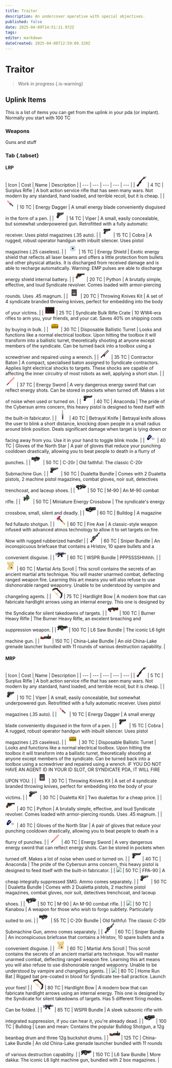```yaml
---
title: Traitor
description: An undercover operative with special objectives.
published: false
date: 2025-04-09T14:51:11.972Z
tags: 
editor: markdown
dateCreated: 2025-04-08T12:59:09.329Z
---
```


# Traitor

> Work in progress
{.is-warning}

## Uplink Items

This is a list of items you can get from the uplink in your pda (or implant). Normally you start with 100 TC
### Weapons

Guns and stuff
### Tab {.tabset}

#### LRP

| Icon | Cost | Name | Description |
| --- | --- | --- | --- | --- |
| ![](/kardashev-mosin.png) | 4 TC | Surplus Rifle | A bolt action service rifle that has seen many wars. Not modern by any standard, hand loaded, and terrible recoil, but it is cheap. |
| ![](/syndicate/energy_dagger.png) | 10 TC | Energy Dagger | A small energy blade conveniently disguised in the form of a pen. |
| ![](/viper.png) | 14 TC | Viper | A small, easily concealable, but somewhat underpowered gun. Retrofitted with a fully automatic receiver. Uses pistol magazines (.35 auto). |
| ![](/cobra.png) | 15 TC | Cobra | A rugged, robust operator handgun with inbuilt silencer. Uses pistol magazines (.25 caseless). |
| ![](/energy_shield.png) | 15 TC | Energy Shield | Exotic energy shield that reflects all laser beams and offers a little protection from bullets and other physical attacks. It is discharged from received damage and is able to recharge automatically. Warning: EMP pulses are able to discharge energy shield internal battery. |
| ![](/python.png) | 20 TC | Python | A brutally simple, effective, and loud Syndicate revolver. Comes loaded with armor-piercing rounds. Uses .45 magnum. |
| ![](/throwing_knives_kit.png) | 20 TC | Throwing Knives Kit | A set of 4 syndicate branded throwing knives, perfect for embedding into the body of your victims. |
| ![](/syndicate_crate.png) | 25 TC | Syndicate Bulk Rifle Crate | 10 WW4-era rifles to arm you, your friends, and your cat. Saves 40% on shipping costs by buying in bulk. |
| ![](/electrical_toolbox.png) | 30 TC | Disposable Ballistic Turret | Looks and functions like a normal electrical toolbox. Upon hitting the toolbox it will transform into a ballistic turret, theoretically shooting at anyone except members of the syndicate. Can be turned back into a toolbox using a screwdriver and repaired using a wrench. |
| ![](/contractor_baton.png) | 35 TC | Contractor Baton | A compact, specialised baton assigned to Syndicate contractors. Applies light electrical shocks to targets. These shocks are capable of affecting the inner circuitry of most robots as well, applying a short stun. |
| ![](/syndicate/energy_sword.png) | 37 TC | Energy Sword | A very dangerous energy sword that can reflect energy shots. Can be stored in pockets when turned off. Makes a lot of noise when used or turned on. |
| ![](/anaconda.png) | 40 TC | Anaconda | The pride of the Cybersun arms concern, this heavy pistol is designed to feed itself with the built-in fabricator. |
| ![](/betrayal_knife.png) | 40 TC | Betrayal Knife | Betrayal knife allows the user to blink a short distance, knocking down people in a small radius around blink position. Deals significant damage when target is lying down or facing away from you. Use it in your hand to toggle blink mode. |
| ![](/gloves_of_the_north_star.png) | 40 TC | Gloves of the North Star | A pair of gloves that reduce your punching cooldown drastically, allowing you to beat people to death in a flurry of punches. |
| ![](/c-20r.png) | 50 TC | C-20r | Old faithful: The classic C-20r Submachine Gun. |
| ![](/dualetta.png) | 50 TC | Dualetta Bundle | Comes with 2 Dualetta pistols, 2 machine pistol magazines, combat gloves, noir suit, detectives trenchcoat, and laceup shoes. |
| ![](/m-90.png) | 50 TC | M-90 | An M-90 combat rifle. |
| ![](/miniature_energy_crossbow.png) | 50 TC | Miniature Energy Crossbow | The syndicate's energy crossbow, small, silent and deadly. |
| ![](/bulldog.png) | 60 TC | Bulldog | A magazine fed fullauto shotgun. |
| ![](/fire_axe.png) | 60 TC | Fire Axe | A classic-style weapon infused with advanced atmos technology to allow it to set targets on fire. Now with rugged rubberized handle! |
| ![](/hristov.png) | 60 TC | Sniper Bundle | An inconspicuous briefcase that contains a Hristov, 10 spare bullets and a convenient disguise. |
| ![](/wspr.png) | 60 TC | WSPR Bundle | PPPSSSSHhhhh. |
| ![](/carp_scroll.png) | 60 TC | Martial Arts Scroll | This scroll contains the secrets of an ancient martial arts technique. You will master unarmed combat, deflecting ranged weapon fire. Learning this art means you will also refuse to use dishonorable ranged weaponry. Unable to be understood by vampire and changeling agents. |
| ![](/hardlight_bow.png) | 75 TC | Hardlight Bow | A modern bow that can fabricate hardlight arrows using an internal energy. This one is designed by the Syndicate for silent takedowns of targets. |
| ![](/burner.png) | 100 TC | Burner Heavy Rifle | The Burner Heavy Rifle, an excelent breaching and suppression weapon. |
| ![](/l6_saw.png) | 100 TC | L6 Saw Bundle | The iconic L6 light machine gun. |
| ![](/china_lake.png) | 150 TC | China-Lake Bundle | An old China-Lake grenade launcher bundled with 11 rounds of various destruction capability. |

#### MRP
| Icon | Cost | Name | Description |
| --- | --- | --- | --- | --- |
| ![](/kardashev-mosin.png) | 5 TC | Surplus Rifle | A bolt action service rifle that has seen many wars. Not modern by any standard, hand loaded, and terrible recoil, but it is cheap. |
| ![](/viper.png) | 10 TC | Viper | A small, easily concealable, but somewhat underpowered gun. Retrofitted with a fully automatic receiver. Uses pistol magazines (.35 auto). |
| ![](/syndicate/energy_dagger.png) | 10 TC | Energy Dagger | A small energy blade conveniently disguised in the form of a pen. |
| ![](/cobra.png) | 15 TC | Cobra | A rugged, robust operator handgun with inbuilt silencer. Uses pistol magazines (.25 caseless). |
| ![](/electrical_toolbox.png) | 30 TC | Disposable Ballistic Turret | Looks and functions like a normal electrical toolbox. Upon hitting the toolbox it will transform into a ballistic turret, theoretically shooting at anyone except members of the syndicate. Can be turned back into a toolbox using a screwdriver and repaired using a wrench. IF YOU DO NOT HAVE AN AGENT ID IN YOUR ID SLOT, OR SYNDICATE PDA, IT WILL FIRE UPON YOU. |
| ![](/throwing_knives_kit.png) | 30 TC | Throwing Knives Kit | A set of 4 syndicate branded throwing knives, perfect for embedding into the body of your victims. |
| ![](/dualetta.png) | 30 TC | Dualetta Kit | Two dualettas for a cheap price. |
| ![](/python.png) | 40 TC | Python | A brutally simple, effective, and loud Syndicate revolver. Comes loaded with armor-piercing rounds. Uses .45 magnum. |
| ![](/gloves_of_the_north_star.png) | 40 TC | Gloves of the North Star | A pair of gloves that reduce your punching cooldown drastically, allowing you to beat people to death in a flurry of punches. |
| ![](/syndicate/energy_sword.png) | 40 TC | Energy Sword | A very dangerous energy sword that can reflect energy shots. Can be stored in pockets when turned off. Makes a lot of noise when used or turned on. |
| ![](/anaconda.png) | 40 TC | Anaconda | The pride of the Cybersun arms concern, this heavy pistol is designed to feed itself with the built-in fabricator. |
| ![](/fpa-90.png) | 50 TC | FPA-90 | A cheap integrally suppressed SMG. Ammo comes separately. |
| ![](/dualetta.png) | 50 TC | Dualetta Bundle | Comes with 2 Dualetta pistols, 2 machine pistol magazines, combat gloves, noir suit, detectives trenchcoat, and laceup shoes. |
| ![](/m-90.png) | 50 TC | M-90 | An M-90 combat rifle. |
| ![](/kanabou.png) | 50 TC | Kanabou | A weapon for those who wish to forgo subtlety. Particularly suited to oni. |
| ![](/c-20r.png) | 55 TC | C-20r Bundle | Old faithful: The classic C-20r Submachine Gun, ammo comes separately. |
| ![](/hristov.png) | 60 TC | Sniper Bundle | An inconspicuous briefcase that contains a Hristov, 10 spare bullets and a convenient disguise. |
| ![](/carp_scroll.png) | 60 TC | Martial Arts Scroll | This scroll contains the secrets of an ancient martial arts technique. You will master unarmed combat, deflecting ranged weapon fire. Learning this art means you will also refuse to use dishonorable ranged weaponry. Unable to be understood by vampire and changeling agents. |
| ![](/homerun_bat.png) | 80 TC | Home Run Bat | Rigged bat pre-coated in blood for Syndicate tee-ball practice. Launch your foes! |
| ![](/hardlight_bow.png) | 80 TC | Hardlight Bow | A modern bow that can fabricate hardlight arrows using an internal energy. This one is designed by the Syndicate for silent takedowns of targets. Has 5 different firing modes. Can be folded. |
| ![](/wspr.png) | 85 TC | WSPR Bundle | A sleek subsonic rifle with integrated suppression, if you can hear it, you're already dead. |
| ![](/bulldog.png) | 100 TC | Bulldog | Lean and mean: Contains the popular Bulldog Shotgun, a 12g beanbag drum and three 12g buckshot drums. |
| ![](/china_lake.png) | 125 TC | China-Lake Bundle | An old China-Lake grenade launcher bundled with 11 rounds of various destruction capability. |
| ![](/l6_saw.png) | 150 TC | L6 Saw Bundle | More dakka: The iconic L6 light machine gun, bundled with 2 box magazines. |
